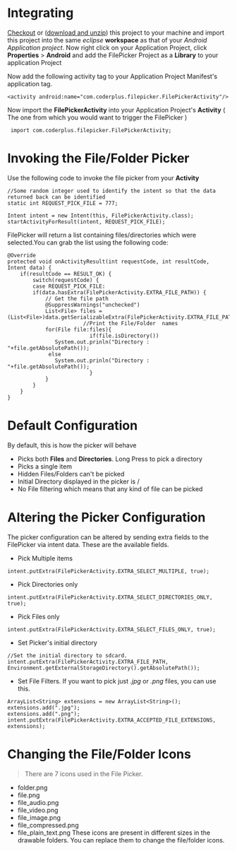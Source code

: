# Integrating #
[Checkout](http://code.google.com/p/android-file-folder-picker/source/checkout) or ([download and unzip](http://android-file-folder-picker.googlecode.com/files/FilePickerLibrary.zip)) this project to your machine and import this project into the same _eclipse_ **workspace** as that of your _Android Application project_.
Now right click on your Application Project, click **Properties** > **Android**  and add the FilePicker Project as a **Library** to your application Project

Now add the following activity tag to your Application Project Manifest's application tag.
```
<activity android:name="com.coderplus.filepicker.FilePickerActivity"/>
```
Now import the **FilePickerActivity** into your Application Project's **Activity** ( The one from which you would want to trigger the FilePicker )
```
 import com.coderplus.filepicker.FilePickerActivity;
```
# Invoking the File/Folder Picker #

Use the following code to invoke the file picker from your **Activity**
```
//Some random integer used to identify the intent so that the data returned back can be identified
static int REQUEST_PICK_FILE = 777;
```
```
Intent intent = new Intent(this, FilePickerActivity.class);
startActivityForResult(intent, REQUEST_PICK_FILE);
```

FilePicker will return a list containing files/directories which were selected.You can grab the list using the following code:
```
@Override
protected void onActivityResult(int requestCode, int resultCode, Intent data) {
	if(resultCode == RESULT_OK) {
		switch(requestCode) {
		case REQUEST_PICK_FILE:
		if(data.hasExtra(FilePickerActivity.EXTRA_FILE_PATH)) {
			// Get the file path
			@SuppressWarnings("unchecked")
			List<File> files = (List<File>)data.getSerializableExtra(FilePickerActivity.EXTRA_FILE_PATH);			
                        //Print the File/Folder  names		
			for(File file:files){
                          if(file.isDirectory())
			   System.out.prinln("Directory : "+file.getAbsolutePath());
			 else
			   System.out.prinln("Directory : "+file.getAbsolutePath());
                          }					
			}
		}
	}
}
```

# Default Configuration #
By default, this is how the picker will behave
  * Picks both **Files** and **Directories**. Long Press to pick a directory
  * Picks a single item
  * Hidden Files/Folders can't be picked
  * Initial Directory displayed in the picker is /
  * No File filtering which means that any kind of file can be picked

# Altering the Picker Configuration #
The picker configuration can be altered by sending extra fields to the FilePicker via intent data.
These are the available fields.
  * Pick Multiple items
```
intent.putExtra(FilePickerActivity.EXTRA_SELECT_MULTIPLE, true);
```
  * Pick Directories only
```
intent.putExtra(FilePickerActivity.EXTRA_SELECT_DIRECTORIES_ONLY, true);
```
  * Pick Files only
```
intent.putExtra(FilePickerActivity.EXTRA_SELECT_FILES_ONLY, true);
```
  * Set Picker's initial directory
```
//Set the initial directory to sdcard.
intent.putExtra(FilePickerActivity.EXTRA_FILE_PATH, Environment.getExternalStorageDirectory().getAbsolutePath());
```
  * Set File Filters. If you want to pick just _.jpg_ or _.png_ files, you can use this.
```
ArrayList<String> extensions = new ArrayList<String>();
extensions.add(".jpg");
extensions.add(".png");
intent.putExtra(FilePickerActivity.EXTRA_ACCEPTED_FILE_EXTENSIONS, extensions);
```

# Changing the File/Folder Icons #
> There are 7 icons used in the File Picker.
  * folder.png
  * file.png
  * file\_audio.png
  * file\_video.png
  * file\_image.png
  * file\_compressed.png
  * file\_plain\_text.png
These icons are present in different sizes in the drawable folders. You can replace them to change the file/folder icons.